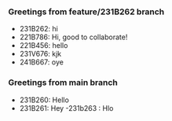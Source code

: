 ### Greetings from feature/231B262 branch
- 231B262: hi
- 221B786: Hi, good to collaborate!
- 221B456: hello
- 231V676: kjk
- 241B667: oye

### Greetings from main branch
- 231B260: Hello
- 231B261: Hey
-231b263 : Hlo